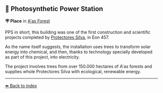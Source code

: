 ## 🌿 Photosynthetic Power Station

**🪧 Place** in [A'as Forest](https://zeithalt.github.io/r/aas_forest.html)

PPS in short, this building was one of the first construction and scientific projects completed by [Protectores Silva](https://zeithalt.github.io/r/protectores_silva.html), in Eon 457.

As the name itself suggests, the installation uses trees to transform solar energy into chemical, and then, thanks to technology specially developed as part of this project, into electricity.

The project involves trees from over 150.000 hectares of A'as forests and supplies whole Protectores Silva with ecological, renewable energy.


----------
[⬅️ Back to index](/index.md#e470_s)